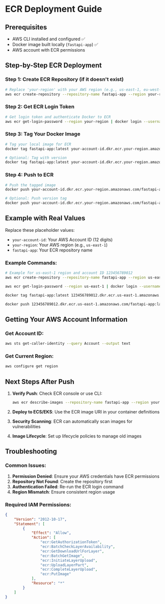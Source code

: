 # ECR Deployment Guide

## Prerequisites
- AWS CLI installed and configured ✅
- Docker image built locally (`fastapi-app`) ✅
- AWS account with ECR permissions

## Step-by-Step ECR Deployment

### Step 1: Create ECR Repository (if it doesn't exist)
```bash
# Replace 'your-region' with your AWS region (e.g., us-east-1, eu-west-1)
aws ecr create-repository --repository-name fastapi-app --region your-region
```

### Step 2: Get ECR Login Token
```bash
# Get login token and authenticate Docker to ECR
aws ecr get-login-password --region your-region | docker login --username AWS --password-stdin your-account-id.dkr.ecr.your-region.amazonaws.com
```

### Step 3: Tag Your Docker Image
```bash
# Tag your local image for ECR
docker tag fastapi-app:latest your-account-id.dkr.ecr.your-region.amazonaws.com/fastapi-app:latest

# Optional: Tag with version
docker tag fastapi-app:latest your-account-id.dkr.ecr.your-region.amazonaws.com/fastapi-app:v1.0.0
```

### Step 4: Push to ECR
```bash
# Push the tagged image
docker push your-account-id.dkr.ecr.your-region.amazonaws.com/fastapi-app:latest

# Optional: Push version tag
docker push your-account-id.dkr.ecr.your-region.amazonaws.com/fastapi-app:v1.0.0
```

## Example with Real Values

Replace these placeholder values:
- `your-account-id`: Your AWS Account ID (12 digits)
- `your-region`: Your AWS region (e.g., `us-east-1`)
- `fastapi-app`: Your ECR repository name

### Example Commands:
```bash
# Example for us-east-1 region and account ID 123456789012
aws ecr create-repository --repository-name fastapi-app --region us-east-1

aws ecr get-login-password --region us-east-1 | docker login --username AWS --password-stdin 123456789012.dkr.ecr.us-east-1.amazonaws.com

docker tag fastapi-app:latest 123456789012.dkr.ecr.us-east-1.amazonaws.com/fastapi-app:latest

docker push 123456789012.dkr.ecr.us-east-1.amazonaws.com/fastapi-app:latest
```

## Getting Your AWS Account Information

### Get Account ID:
```bash
aws sts get-caller-identity --query Account --output text
```

### Get Current Region:
```bash
aws configure get region
```

## Next Steps After Push

1. **Verify Push**: Check ECR console or use CLI:
   ```bash
   aws ecr describe-images --repository-name fastapi-app --region your-region
   ```

2. **Deploy to ECS/EKS**: Use the ECR image URI in your container definitions

3. **Security Scanning**: ECR can automatically scan images for vulnerabilities

4. **Image Lifecycle**: Set up lifecycle policies to manage old images

## Troubleshooting

### Common Issues:
1. **Permission Denied**: Ensure your AWS credentials have ECR permissions
2. **Repository Not Found**: Create the repository first
3. **Authentication Failed**: Re-run the ECR login command
4. **Region Mismatch**: Ensure consistent region usage

### Required IAM Permissions:
```json
{
    "Version": "2012-10-17",
    "Statement": [
        {
            "Effect": "Allow",
            "Action": [
                "ecr:GetAuthorizationToken",
                "ecr:BatchCheckLayerAvailability",
                "ecr:GetDownloadUrlForLayer",
                "ecr:BatchGetImage",
                "ecr:InitiateLayerUpload",
                "ecr:UploadLayerPart",
                "ecr:CompleteLayerUpload",
                "ecr:PutImage"
            ],
            "Resource": "*"
        }
    ]
}
```